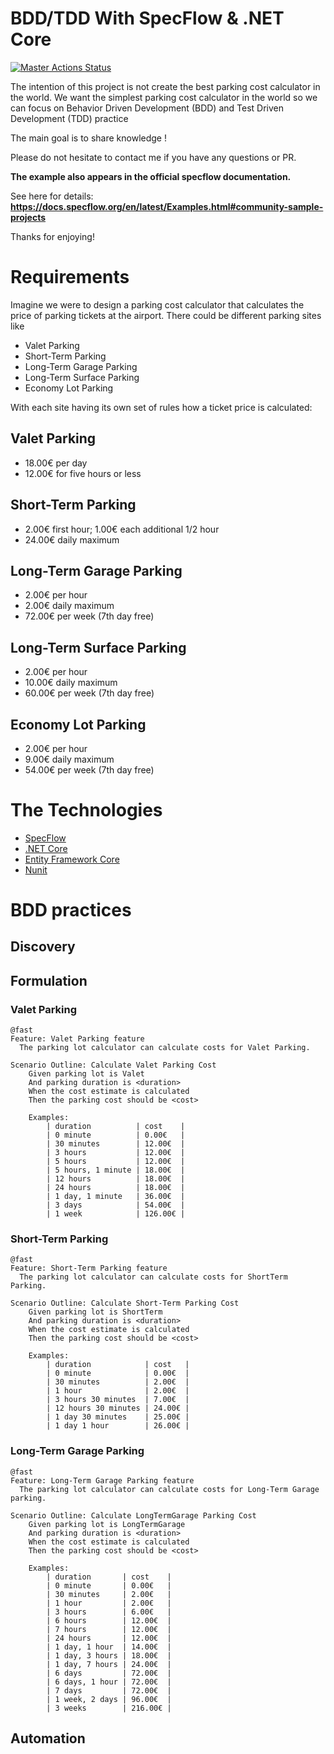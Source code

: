 # BDD/TDD With SpecFlow & .NET Core

[![Master Actions Status](https://github.com/tawfiknouri/BDD-TDD_ParkingCostCalculator_SpecFlow/workflows/commit-and-acceptance-stages/badge.svg)](https://github.com/tawfiknouri/BDD-TDD_ParkingCostCalculator_SpecFlow/actions)

The intention of this project is not create the best parking cost calculator in the world.
We want the simplest parking cost calculator in the world so we can focus on Behavior Driven Development (BDD) and Test Driven Development (TDD) practice

The main goal is to share knowledge !

Please do not hesitate to contact me if you have any questions or PR.


**The example also appears in the official specflow documentation.**

See here for details: **https://docs.specflow.org/en/latest/Examples.html#community-sample-projects**


Thanks for enjoying!


# Requirements

Imagine we were to design a parking cost calculator that calculates the price of parking tickets at the airport. There could be different parking sites like

* Valet Parking
* Short-Term Parking
* Long-Term Garage Parking
* Long-Term Surface Parking
* Economy Lot Parking

With each site having its own set of rules how a ticket price is calculated:
## Valet Parking
- 18.00€ per day
- 12.00€ for five hours or less
## Short-Term Parking
- 2.00€ first hour; 1.00€ each additional 1/2 hour
- 24.00€ daily maximum
## Long-Term Garage Parking
- 2.00€ per hour
- 2.00€ daily maximum
- 72.00€ per week (7th day free)
## Long-Term Surface Parking
- 2.00€ per hour
- 10.00€ daily maximum
- 60.00€ per week (7th day free)
## Economy Lot Parking
- 2.00€ per hour
- 9.00€ daily maximum
- 54.00€ per week (7th day free)

# The Technologies
* [SpecFlow](https://specflow.org/)
* [.NET Core](https://dotnet.microsoft.com/download)
* [Entity Framework Core](https://docs.microsoft.com/en-us/ef/core)
* [Nunit](https://nunit.org/)
  

# BDD practices
## Discovery
## Formulation

### Valet Parking

``` gherkin
@fast
Feature: Valet Parking feature
  The parking lot calculator can calculate costs for Valet Parking.

Scenario Outline: Calculate Valet Parking Cost
	Given parking lot is Valet
	And parking duration is <duration>
	When the cost estimate is calculated
	Then the parking cost should be <cost>

	Examples:
		| duration          | cost    |
		| 0 minute          | 0.00€   |
		| 30 minutes        | 12.00€  |
		| 3 hours           | 12.00€  |
		| 5 hours           | 12.00€  |
		| 5 hours, 1 minute | 18.00€  |
		| 12 hours          | 18.00€  |
		| 24 hours          | 18.00€  |
		| 1 day, 1 minute   | 36.00€  |
		| 3 days            | 54.00€  |
		| 1 week            | 126.00€ |
```

### Short-Term Parking

``` gherkin
@fast
Feature: Short-Term Parking feature
  The parking lot calculator can calculate costs for ShortTerm Parking.

Scenario Outline: Calculate Short-Term Parking Cost
	Given parking lot is ShortTerm
	And parking duration is <duration>
	When the cost estimate is calculated
	Then the parking cost should be <cost>

	Examples:
		| duration            | cost   |
		| 0 minute            | 0.00€  |
		| 30 minutes          | 2.00€  |
		| 1 hour              | 2.00€  |
		| 3 hours 30 minutes  | 7.00€  |
		| 12 hours 30 minutes | 24.00€ |
		| 1 day 30 minutes    | 25.00€ |
		| 1 day 1 hour        | 26.00€ |
```

### Long-Term Garage Parking

``` gherkin
@fast
Feature: Long-Term Garage Parking feature
  The parking lot calculator can calculate costs for Long-Term Garage parking.

Scenario Outline: Calculate LongTermGarage Parking Cost
	Given parking lot is LongTermGarage
	And parking duration is <duration>
	When the cost estimate is calculated
	Then the parking cost should be <cost>

	Examples:
		| duration       | cost    |
		| 0 minute       | 0.00€   |
		| 30 minutes     | 2.00€   |
		| 1 hour         | 2.00€   |
		| 3 hours        | 6.00€   |
		| 6 hours        | 12.00€  |
		| 7 hours        | 12.00€  |
		| 24 hours       | 12.00€  |
		| 1 day, 1 hour  | 14.00€  |
		| 1 day, 3 hours | 18.00€  |
		| 1 day, 7 hours | 24.00€  |
		| 6 days         | 72.00€  |
		| 6 days, 1 hour | 72.00€  |
		| 7 days         | 72.00€  |
		| 1 week, 2 days | 96.00€  |
		| 3 weeks        | 216.00€ |
```


## Automation
